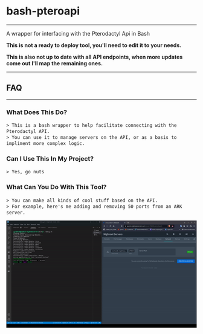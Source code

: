 # bash-pteroapi

---

A wrapper for interfacing with the Pterodactyl Api in Bash

**This is not a ready to deploy tool, you'll need to edit it to your needs.**

**This is also not up to date with all API endpoints, when more updates come out I'll map the remaining ones.**

---

## FAQ

---

### What Does This Do?
    > This is a bash wrapper to help facilitate connecting with the Pterodactyl API.
    > You can use it to manage servers on the API, or as a basis to impliment more complex logic.

### Can I Use This In My Project?
    > Yes, go nuts

### What Can You Do With This Tool?
    > You can make all kinds of cool stuff based on the API.
    > For example, here's me adding and removing 50 ports from an ARK server.
![Ark Demo](https://github.com/Silent-dawn/bash-pteroapi/blob/main/README/demo_wrapper.gif)
